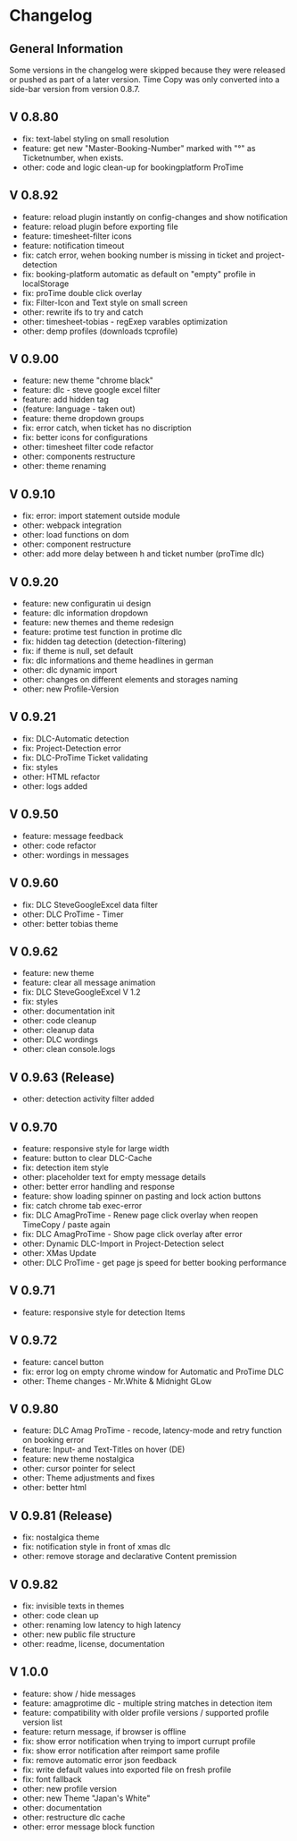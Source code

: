 # Changelog

## General Information

Some versions in the changelog were skipped because they were released or pushed 
as part of a later version.
Time Copy was only converted into a side-bar version from version 0.8.7.

## V 0.8.80
- fix: text-label styling on small resolution
- feature: get new "Master-Booking-Number" marked with "°" as Ticketnumber, when exists.
- other: code and logic clean-up for bookingplatform ProTime

## V 0.8.92
- feature: reload plugin instantly on config-changes and show notification
- feature: reload plugin before exporting file
- feature: timesheet-filter icons
- feature: notification timeout
- fix: catch error, wehen booking number is missing in ticket and project-detection
- fix: booking-platform automatic as default on "empty" profile in localStorage
- fix: proTime double click overlay
- fix: Filter-Icon and Text style on small screen
- other: rewrite ifs to try and catch
- other: timesheet-tobias - regExep varables optimization
- other: demp profiles (downloads tcprofile)

## V 0.9.00
- feature: new theme "chrome black"
- feature: dlc - steve google excel filter
- feature: add hidden tag
- (feature: language - taken out)
- feature: theme dropdown groups
- fix: error catch, when ticket has no discription
- fix: better icons for configurations
- other: timesheet filter code refactor
- other: components restructure
- other: theme renaming

## V 0.9.10
- fix: error: import statement outside module
- other: webpack integration
- other: load functions on dom 
- other: component restructure
- other: add more delay between h and ticket number (proTime dlc)

## V 0.9.20
- feature: new configuratin ui design
- feature: dlc information dropdown 
- feature: new themes and theme redesign
- feature: protime test function in protime dlc
- fix: hidden tag detection (detection-filtering)
- fix: if theme is null, set default
- fix: dlc informations and theme headlines in german 
- other: dlc dynamic import
- other: changes on different elements and storages naming
- other: new Profile-Version

## V 0.9.21
- fix: DLC-Automatic detection
- fix: Project-Detection error
- fix: DLC-ProTime Ticket validating
- fix: styles
- other: HTML refactor
- other: logs added

## V 0.9.50
- feature: message feedback
- other: code refactor
- other: wordings in messages

## V 0.9.60
- fix: DLC SteveGoogleExcel data filter
- other: DLC ProTime - Timer
- other: better tobias theme

## V 0.9.62
- feature: new theme
- feature: clear all message animation
- fix: DLC SteveGoogleExcel V 1.2
- fix: styles
- other: documentation init
- other: code cleanup
- other: cleanup data
- other: DLC wordings
- other: clean console.logs

## V 0.9.63 (Release)
- other: detection activity filter added

## V 0.9.70
- feature: responsive style for large width
- feature: button to clear DLC-Cache
- fix: detection item style
- other: placeholder text for empty message details
- other: better error handling and response
- feature: show loading spinner on pasting and lock action buttons
- fix: catch chrome tab exec-error
- fix: DLC AmagProTime - Renew page click overlay when reopen TimeCopy / paste again
- fix: DLC AmagProTime - Show page click overlay after error 
- other: Dynamic DLC-Import in Project-Detection select
- other: XMas Update
- other: DLC ProTime - get page js speed for better booking performance

## V 0.9.71
- feature: responsive style for detection Items

## V 0.9.72
- feature: cancel button
- fix: error log on empty chrome window for Automatic and ProTime DLC
- other: Theme changes - Mr.White & Midnight GLow

## V 0.9.80 
- feature: DLC Amag ProTime - recode, latency-mode and retry function on booking error
- feature: Input- and Text-Titles on hover (DE)
- feature: new theme nostalgica
- other: cursor pointer for select
- other: Theme adjustments and fixes
- other: better html

## V 0.9.81 (Release)
- fix: nostalgica theme
- fix: notification style in front of xmas dlc
- other: remove storage and declarative Content premission

## V 0.9.82
- fix: invisible texts in themes
- other: code clean up
- other: renaming low latency to high latency
- other: new public file structure
- other: readme, license, documentation

## V 1.0.0
- feature: show / hide messages
- feature: amagprotime dlc - multiple string matches in detection item
- feature: compatibility with older profile versions / supported profile version list
- feature: return message, if browser is offline
- fix: show error notification when trying to import currupt profile
- fix: show error notification after reimport same profile
- fix: remove automatic error json feedback
- fix: write default values into exported file on fresh profile
- fix: font fallback
- other: new profile version
- other: new Theme "Japan's White"
- other: documentation
- other: restructure dlc cache
- other: error message block function